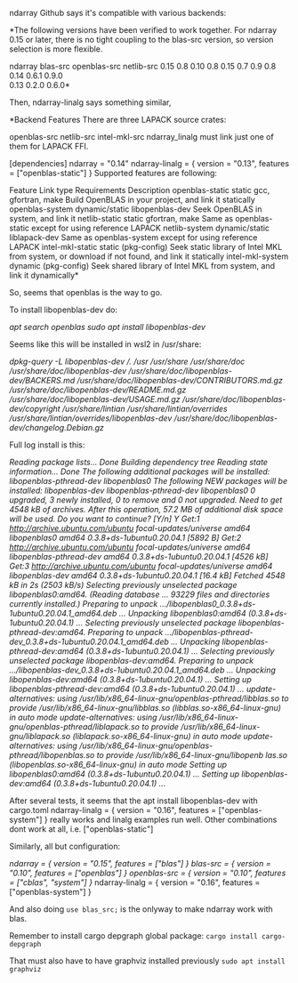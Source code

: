 ndarray Github says it's compatible with various backends: 

*The following versions have been verified to work together. For ndarray 0.15 or later, there is no tight coupling to the blas-src version, so version selection is more flexible.

ndarray	blas-src	openblas-src	netlib-src
0.15	0.8	0.10	0.8
0.15	0.7	0.9	0.8
0.14	0.6.1	0.9.0	 
0.13	0.2.0	0.6.0*

Then, ndarray-linalg says something similar, 

*Backend Features
There are three LAPACK source crates:

openblas-src
netlib-src
intel-mkl-src
ndarray_linalg must link just one of them for LAPACK FFI.

[dependencies]
ndarray = "0.14"
ndarray-linalg = { version = "0.13", features = ["openblas-static"] }
Supported features are following:

Feature	Link type	Requirements	Description
openblas-static	static	gcc, gfortran, make	Build OpenBLAS in your project, and link it statically
openblas-system	dynamic/static	libopenblas-dev	Seek OpenBLAS in system, and link it
netlib-static	static	gfortran, make	Same as openblas-static except for using reference LAPACK
netlib-system	dynamic/static	liblapack-dev	Same as openblas-system except for using reference LAPACK
intel-mkl-static	static	(pkg-config)	Seek static library of Intel MKL from system, or download if not found, and link it statically
intel-mkl-system	dynamic	(pkg-config)	Seek shared library of Intel MKL from system, and link it dynamically*

So, seems that openblas is the way to go.

To install libopenblas-dev do:

*apt search openblas
sudo apt install libopenblas-dev*

Seems like this will be installed in wsl2 in /usr/share:

*dpkg-query -L libopenblas-dev
/.
/usr
/usr/share
/usr/share/doc
/usr/share/doc/libopenblas-dev
/usr/share/doc/libopenblas-dev/BACKERS.md
/usr/share/doc/libopenblas-dev/CONTRIBUTORS.md.gz
/usr/share/doc/libopenblas-dev/README.md.gz
/usr/share/doc/libopenblas-dev/USAGE.md.gz
/usr/share/doc/libopenblas-dev/copyright
/usr/share/lintian
/usr/share/lintian/overrides
/usr/share/lintian/overrides/libopenblas-dev
/usr/share/doc/libopenblas-dev/changelog.Debian.gz*

Full log install is this:

*Reading package lists... Done
Building dependency tree
Reading state information... Done
The following additional packages will be installed:
  libopenblas-pthread-dev libopenblas0
The following NEW packages will be installed:
  libopenblas-dev libopenblas-pthread-dev libopenblas0
0 upgraded, 3 newly installed, 0 to remove and 0 not upgraded.
Need to get 4548 kB of archives.
After this operation, 57.2 MB of additional disk space will be used.
Do you want to continue? [Y/n] Y
Get:1 http://archive.ubuntu.com/ubuntu focal-updates/universe amd64 libopenblas0 amd64 0.3.8+ds-1ubuntu0.20.04.1 [5892 B]
Get:2 http://archive.ubuntu.com/ubuntu focal-updates/universe amd64 libopenblas-pthread-dev amd64 0.3.8+ds-1ubuntu0.20.04.1 [4526 kB]
Get:3 http://archive.ubuntu.com/ubuntu focal-updates/universe amd64 libopenblas-dev amd64 0.3.8+ds-1ubuntu0.20.04.1 [16.4 kB]
Fetched 4548 kB in 2s (2503 kB/s)
Selecting previously unselected package libopenblas0:amd64.
(Reading database ... 93229 files and directories currently installed.)
Preparing to unpack .../libopenblas0_0.3.8+ds-1ubuntu0.20.04.1_amd64.deb ...
Unpacking libopenblas0:amd64 (0.3.8+ds-1ubuntu0.20.04.1) ...
Selecting previously unselected package libopenblas-pthread-dev:amd64.
Preparing to unpack .../libopenblas-pthread-dev_0.3.8+ds-1ubuntu0.20.04.1_amd64.deb ...
Unpacking libopenblas-pthread-dev:amd64 (0.3.8+ds-1ubuntu0.20.04.1) ...
Selecting previously unselected package libopenblas-dev:amd64.
Preparing to unpack .../libopenblas-dev_0.3.8+ds-1ubuntu0.20.04.1_amd64.deb ...
Unpacking libopenblas-dev:amd64 (0.3.8+ds-1ubuntu0.20.04.1) ...
Setting up libopenblas-pthread-dev:amd64 (0.3.8+ds-1ubuntu0.20.04.1) ...
update-alternatives: using /usr/lib/x86_64-linux-gnu/openblas-pthread/libblas.so to provide /usr/lib/x86_64-linux-gnu/libblas.so (libblas.so-x86_64-linux-gnu) in auto mode
update-alternatives: using /usr/lib/x86_64-linux-gnu/openblas-pthread/liblapack.so to provide /usr/lib/x86_64-linux-gnu/liblapack.so (liblapack.so-x86_64-linux-gnu) in auto mode
update-alternatives: using /usr/lib/x86_64-linux-gnu/openblas-pthread/libopenblas.so to provide /usr/lib/x86_64-linux-gnu/libopenb
las.so (libopenblas.so-x86_64-linux-gnu) in auto mode
Setting up libopenblas0:amd64 (0.3.8+ds-1ubuntu0.20.04.1) ...
Setting up libopenblas-dev:amd64 (0.3.8+ds-1ubuntu0.20.04.1) ...*

After several tests, it seems that the apt install libopenblas-dev with cargo.toml ndarray-linalg = { version = "0.16", features = ["openblas-system"] } really works and linalg examples run well. Other combinations dont work at all, i.e. ["openblas-static"]

Similarly, all but configuration:

*ndarray = { version = "0.15", features = ["blas"] }
blas-src = { version = "0.10", features = ["openblas"] }
openblas-src = { version = "0.10", features = ["cblas", "system"] }*
ndarray-linalg = { version = "0.16", features = ["openblas-system"] }

And also doing `use blas_src;` is the onlyway to make ndarray work with blas.

Remember to install cargo depgraph global package:
`cargo install cargo-depgraph`

That must also have to have graphviz installed previously
`sudo apt install graphviz`




